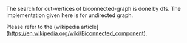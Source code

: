 
The search for cut-vertices of biconnected-graph is done by dfs. The implementation given here is for undirected graph.

Please refer to the (wikipedia article](https://en.wikipedia.org/wiki/Biconnected_component).
